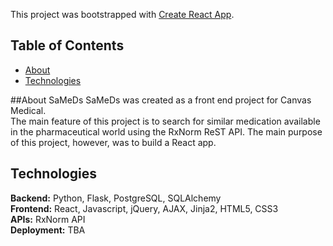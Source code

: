 This project was bootstrapped with [Create React App](https://github.com/facebookincubator/create-react-app).

## Table of Contents
* [About](#about)
* [Technologies](#technologies)


##<a name="about"></a>About SaMeDs
SaMeDs was created as a front end project for Canvas Medical. <br>
The main feature of this project is to search for similar medication available in the pharmaceutical world using the RxNorm ReST API. The main purpose of this project, however, was to build a React app. 

## <a name="technologies"></a>Technologies
__Backend:__ Python, Flask, PostgreSQL, SQLAlchemy<br>
__Frontend:__ React, Javascript, jQuery, AJAX, Jinja2, HTML5, CSS3<br>
__APIs:__ RxNorm API<br>
__Deployment:__ TBA<br>
